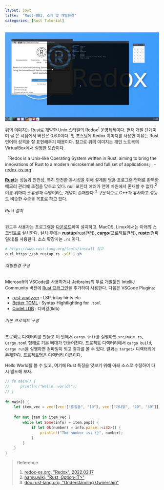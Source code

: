 ```yaml
---
layout: post
title:  "Rust-001, 소개 및 개발환경"
categories: [Rust Tutorial]
---
```


![redox](https://raw.githubusercontent.com/DebugJO/rustlang/main/image/redox.jpg)

위의 이미지는 Rust로 개발한 Unix 스타일의 Redox<sup>1</sup> 운영체제이다. 현재 개발 단계이며 글 쓴 시점에서 버전은 0.6.0이다. 첫 포스팅에 Redox 이미지를 사용한 이유는 Rust 언어의 성격을 잘 표현해주기 때문이다. 참고로 위의 이미지는 개인 노트북의 VirtualBox에서 실행한 모습이다.

<!--more-->

「Redox is a Unix-like Operating System written in Rust, aiming to bring the innovations of Rust to a modern microkernel and full set of applications」 - [redox-os.org](https://www.redox-os.org/). 

[**Rust**](https://www.rust-lang.org/)는 성능과 안전성, 특히 안전한 동시성을 위해 설계된 범용 프로그램 언어로 완벽한 메모리 관리에 초점을 맞추고 있다. null 포인터 에러가 언어 차원에서 존재할 수 없다.<sup>2</sup> 이를 위하여 소유권과 수명이라는 개념이 존재한다.<sup>3</sup> 구문적으로 C\+\+과 유사하고 성능도 비슷한 수준을 목표로 하고 있다. 

###### Rust 설치

윈도우 사용자는 프로그램을 [다운로드](https://win.rustup.rs/)하여 설치하고, MacOS, Linux에서는 아래의 스크립트로 설치한다. 설치 후에는 **rustup**(rust관리), **cargo**(프로젝트관리), **rustc**(컴파일러)를 사용한다. 소스 확장자는 `.rs` 이다.

```bash
# https://www.rust-lang.org/tools/install 참고
curl https://sh.rustup.rs -sSf | sh
```

###### 개발환경 구성

Microsoft의 VSCode를 사용하거나 Jetbrains의 무료 개발툴인 IntelliJ Community 버전에 [Rust 프러그인](https://plugins.jetbrains.com/plugin/8182-rust)을 추가하여 사용한다. 다음은 VSCode Plugins:

* [rust-analyzer](https://marketplace.visualstudio.com/items?itemName=matklad.rust-analyzer) : LSP, inlay hints etc
* [Better TOML](https://marketplace.visualstudio.com/items?itemName=bungcip.better-toml) : Syntax Hightlighting for `.toml`
* [CodeLLDB](https://marketplace.visualstudio.com/items?itemName=vadimcn.vscode-lldb) : 디버깅(lldb)

###### 기본 프로젝트 구성

프로젝트 디렉터리를 만들고 이 안에서 `cargo init`를 실행하면 `src/main.rs`, `Cargo.toml` 형태로 기본 뼈대가 만들어진다. 프로젝트 디렉터리에서 `cargo build`, `cargo run`을 실행하면 컴파일이 되고 결과를 볼 수 있다. 결과는 `target/` 디렉터리에 존재한다. 프로젝트명은 디렉터리 이름이다.

Hello World를 볼 수 있고, 여기에 Rust 특징을 맛보기 위해 아래 소스로 수정하여 다시 빌드해 보자.

```rust
// fn main() {
//     println!("Hello, world!");
// }

fn main() {
    let item_vec = vec![vec!["홍길동", "10"], vec!["가나닭", "20", "30"]];

    for mut item in item_vec {
        while let Some(info) = item.pop() {
            if let Ok(number) = info.parse::<i32>() {
                println!("The number is: {}", number);
            }
        }
    }
}
```

> Reference
> 1. [redox-os.org, "Redox", 2022.02.17](https://www.redox-os.org/)
> 2. [namu.wiki, "Rust, Option\<T\>"](https://namu.wiki/w/Rust)
> 3. [doc.rust-lang.org, "Understanding Ownership"](https://doc.rust-lang.org/book/ch04-00-understanding-ownership.html)
